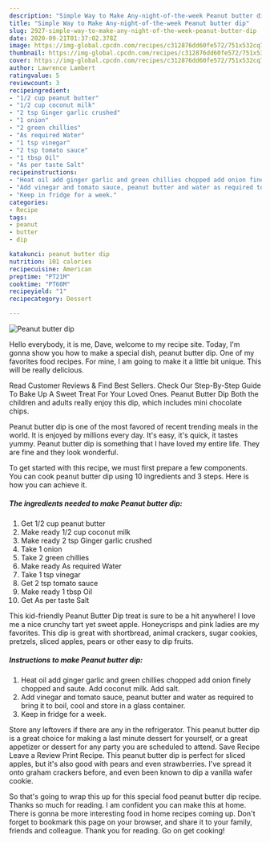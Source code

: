 ```yaml
---
description: "Simple Way to Make Any-night-of-the-week Peanut butter dip"
title: "Simple Way to Make Any-night-of-the-week Peanut butter dip"
slug: 2927-simple-way-to-make-any-night-of-the-week-peanut-butter-dip
date: 2020-09-21T01:37:02.378Z
image: https://img-global.cpcdn.com/recipes/c312876dd60fe572/751x532cq70/peanut-butter-dip-recipe-main-photo.jpg
thumbnail: https://img-global.cpcdn.com/recipes/c312876dd60fe572/751x532cq70/peanut-butter-dip-recipe-main-photo.jpg
cover: https://img-global.cpcdn.com/recipes/c312876dd60fe572/751x532cq70/peanut-butter-dip-recipe-main-photo.jpg
author: Lawrence Lambert
ratingvalue: 5
reviewcount: 3
recipeingredient:
- "1/2 cup peanut butter"
- "1/2 cup coconut milk"
- "2 tsp Ginger garlic crushed"
- "1 onion"
- "2 green chillies"
- "As required Water"
- "1 tsp vinegar"
- "2 tsp tomato sauce"
- "1 tbsp Oil"
- "As per taste Salt"
recipeinstructions:
- "Heat oil add ginger garlic and green chillies chopped add onion finely chopped and saute. Add coconut milk. Add salt."
- "Add vinegar and tomato sauce, peanut butter and water as required to bring it to boil, cool and store in a glass container."
- "Keep in fridge for a week."
categories:
- Recipe
tags:
- peanut
- butter
- dip

katakunci: peanut butter dip 
nutrition: 101 calories
recipecuisine: American
preptime: "PT21M"
cooktime: "PT60M"
recipeyield: "1"
recipecategory: Dessert

---
```



![Peanut butter dip](https://img-global.cpcdn.com/recipes/c312876dd60fe572/751x532cq70/peanut-butter-dip-recipe-main-photo.jpg)

Hello everybody, it is me, Dave, welcome to my recipe site. Today, I'm gonna show you how to make a special dish, peanut butter dip. One of my favorites food recipes. For mine, I am going to make it a little bit unique. This will be really delicious.

Read Customer Reviews &amp; Find Best Sellers. Check Our Step-By-Step Guide To Bake Up A Sweet Treat For Your Loved Ones. Peanut Butter Dip Both the children and adults really enjoy this dip, which includes mini chocolate chips.

Peanut butter dip is one of the most favored of recent trending meals in the world. It is enjoyed by millions every day. It's easy, it's quick, it tastes yummy. Peanut butter dip is something that I have loved my entire life. They are fine and they look wonderful.


To get started with this recipe, we must first prepare a few components. You can cook peanut butter dip using 10 ingredients and 3 steps. Here is how you can achieve it.

<!--inarticleads1-->

##### The ingredients needed to make Peanut butter dip:

1. Get 1/2 cup peanut butter
1. Make ready 1/2 cup coconut milk
1. Make ready 2 tsp Ginger garlic crushed
1. Take 1 onion
1. Take 2 green chillies
1. Make ready As required Water
1. Take 1 tsp vinegar
1. Get 2 tsp tomato sauce
1. Make ready 1 tbsp Oil
1. Get As per taste Salt


This kid-friendly Peanut Butter Dip treat is sure to be a hit anywhere! I love me a nice crunchy tart yet sweet apple. Honeycrisps and pink ladies are my favorites. This dip is great with shortbread, animal crackers, sugar cookies, pretzels, sliced apples, pears or other easy to dip fruits. 

<!--inarticleads2-->

##### Instructions to make Peanut butter dip:

1. Heat oil add ginger garlic and green chillies chopped add onion finely chopped and saute. Add coconut milk. Add salt.
1. Add vinegar and tomato sauce, peanut butter and water as required to bring it to boil, cool and store in a glass container.
1. Keep in fridge for a week.


Store any leftovers if there are any in the refrigerator. This peanut butter dip is a great choice for making a last minute dessert for yourself, or a great appetizer or dessert for any party you are scheduled to attend. Save Recipe Leave a Review Print Recipe. This peanut butter dip is perfect for sliced apples, but it&#39;s also good with pears and even strawberries. I&#39;ve spread it onto graham crackers before, and even been known to dip a vanilla wafer cookie. 

So that's going to wrap this up for this special food peanut butter dip recipe. Thanks so much for reading. I am confident you can make this at home. There is gonna be more interesting food in home recipes coming up. Don't forget to bookmark this page on your browser, and share it to your family, friends and colleague. Thank you for reading. Go on get cooking!
